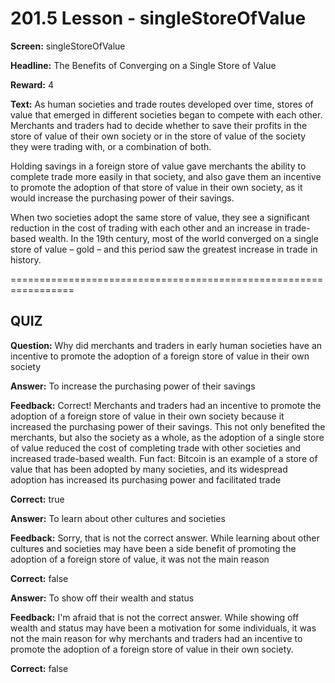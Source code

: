 # 201.5 Lesson - singleStoreOfValue

**Screen:** singleStoreOfValue

**Headline:** The Benefits of Converging on a Single Store of Value

**Reward:** 4

**Text:** As human societies and trade routes developed over time, stores of value that emerged in different societies began to compete with each other. Merchants and traders had to decide whether to save their profits in the store of value of their own society or in the store of value of the society they were trading with, or a combination of both.

Holding savings in a foreign store of value gave merchants the ability to complete trade more easily in that society, and also gave them an incentive to promote the adoption of that store of value in their own society, as it would increase the purchasing power of their savings.

When two societies adopt the same store of value, they see a significant reduction in the cost of trading with each other and an increase in trade-based wealth. In the 19th century, most of the world converged on a single store of value – gold – and this period saw the greatest increase in trade in history.


=================================================================

## QUIZ

**Question:** Why did merchants and traders in early human societies have an incentive to promote the adoption of a foreign store of value in their own society


**Answer:** To increase the purchasing power of their savings

**Feedback:** Correct! Merchants and traders had an incentive to promote the adoption of a foreign store of value in their own society because it increased the purchasing power of their savings. This not only benefited the merchants, but also the society as a whole, as the adoption of a single store of value reduced the cost of completing trade with other societies and increased trade-based wealth. Fun fact: Bitcoin is an example of a store of value that has been adopted by many societies, and its widespread adoption has increased its purchasing power and facilitated trade

**Correct:** true

**Answer:** To learn about other cultures and societies

**Feedback:** Sorry, that is not the correct answer. While learning about other cultures and societies may have been a side benefit of promoting the adoption of a foreign store of value, it was not the main reason

**Correct:** false

**Answer:** To show off their wealth and status

**Feedback:** I&#x27;m afraid that is not the correct answer. While showing off wealth and status may have been a motivation for some individuals, it was not the main reason for why merchants and traders had an incentive to promote the adoption of a foreign store of value in their own society.

**Correct:** false


<figure><img src="../.gitbook/assets/201-05.png" alt=""><figcaption></figcaption></figure>

